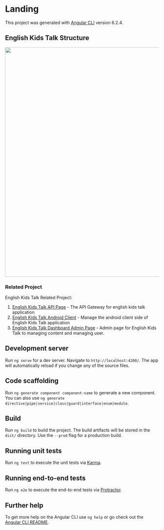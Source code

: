 # Landing

This project was generated with [Angular CLI](https://github.com/angular/angular-cli) version 6.2.4.

## English Kids Talk Structure
<p align="center">
<img src="https://github.com/bossyahrul/EnglishKidsTalkAPI/blob/master/Architecture%20System.png" width="750">
</p>

### Related Project

English Kids Talk Related Project:

1. [English Kids Talk API Page](https://github.com/bossyahrul/EnglishKidsTalkAPI) - The API Gateway for english kids talk application
2. [English Kids Talk Android Client](https://github.com/Miftahunajat/EnglishKidsTalk) - Manage the android client side of English Kids Talk application
3. [English Kids Talk Dashboard Admin Page](https://github.com/ckmd/EnglishKidsTalkDashboard) - Admin page for English Kids Talk to managing content and managing user.

## Development server

Run `ng serve` for a dev server. Navigate to `http://localhost:4200/`. The app will automatically reload if you change any of the source files.

## Code scaffolding

Run `ng generate component component-name` to generate a new component. You can also use `ng generate directive|pipe|service|class|guard|interface|enum|module`.

## Build

Run `ng build` to build the project. The build artifacts will be stored in the `dist/` directory. Use the `--prod` flag for a production build.

## Running unit tests

Run `ng test` to execute the unit tests via [Karma](https://karma-runner.github.io).

## Running end-to-end tests

Run `ng e2e` to execute the end-to-end tests via [Protractor](http://www.protractortest.org/).

## Further help

To get more help on the Angular CLI use `ng help` or go check out the [Angular CLI README](https://github.com/angular/angular-cli/blob/master/README.md).
